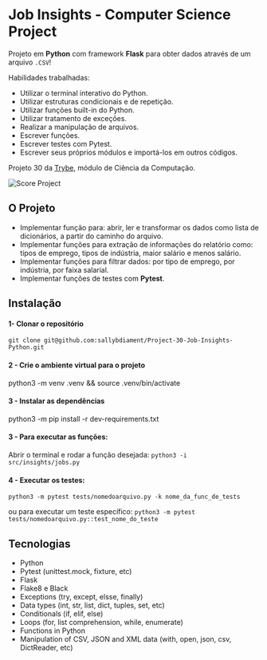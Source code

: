 # Job Insights - Computer Science Project

Projeto em **Python** com framework **Flask** para obter dados através de um arquivo ```.CSV```!

Habilidades trabalhadas:
- Utilizar o terminal interativo do Python.
- Utilizar estruturas condicionais e de repetição.
- Utilizar funções built-in do Python.
- Utilizar tratamento de exceções.
- Realizar a manipulação de arquivos.
- Escrever funções.
- Escrever testes com Pytest.
- Escrever seus próprios módulos e importá-los em outros códigos.

Projeto 30 da [Trybe](https://wwww.betrybe.com), módulo de Ciência da Computação.

![Score Project](./score-project.png)
## O Projeto

* Implementar função para: abrir, ler e transformar os dados como lista de dicionários, a partir do caminho do arquivo.
* Implementar funções para extração de informações do relatório como: tipos de emprego, tipos de indústria, maior salário e menos salário.
* Implementar funções para filtrar dados: por tipo de emprego, por indústria, por faixa salarial.
* Implementar funções de testes com **Pytest**.

## Instalação 


#### 1- Clonar o repositório

```git clone git@github.com:sallybdiament/Project-30-Job-Insights-Python.git```

#### 2 - Crie o ambiente virtual para o projeto

python3 -m venv .venv && source .venv/bin/activate

#### 3 - Instalar as dependências

python3 -m pip install -r dev-requirements.txt

#### 3 - Para executar as funções:

Abrir o terminal e rodar a função desejada: ```python3 -i src/insights/jobs.py```

#### 4 - Executar os testes:

```python3 -m pytest tests/nomedoarquivo.py -k nome_da_func_de_tests```

ou para executar um teste específico:
```python3 -m pytest tests/nomedoarquivo.py::test_nome_do_teste```


## Tecnologias
- Python
- Pytest (unittest.mock, fixture, etc)
- Flask
- Flake8 e Black
- Exceptions (try, except, elsse, finally)
- Data types (int, str, list, dict, tuples, set, etc)
- Conditionals (if, elif, else)
- Loops (for, list comprehension, while, enumerate)
- Functions in Python
- Manipulation of CSV, JSON and XML data (with, open, json, csv, DictReader, etc)
